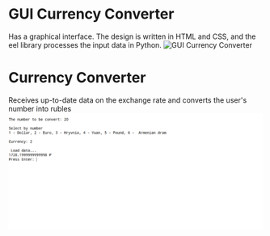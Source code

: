 # GUI Currency Converter
Has a graphical interface. The design is written in HTML and CSS, and the eel library processes the input data in Python.
![GUI Currency Converter](https://github.com/Berliner187/Currency_Converter/blob/master/GUI-C%D0%A1.png)
# Currency Converter
Receives up-to-date data on the exchange rate and converts the user's number into rubles
![Currency Converter](https://github.com/Berliner187/Currency_Converter/blob/master/CurConv.png)
